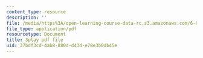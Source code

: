 ```yaml
---
content_type: resource
description: ''
file: /media/https%3A/open-learning-course-data-rc.s3.amazonaws.com/6-041-probabilistic-systems-analysis-and-applied-probability-fall-2010/37bdf3cd4ab8880dd43de78e3b0db45e_EObHWIEKGjA.pdf
file_type: application/pdf
resourcetype: Document
title: 3play pdf file
uid: 37bdf3cd-4ab8-880d-d43d-e78e3b0db45e
---
```

